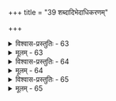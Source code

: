 +++
title = "39 शब्दादिभेदाधिकरणम्"

+++

<details><summary>विश्वास-प्रस्तुतिः - 63</summary>

63. सर्वासु ब्रह्म वेद्यं फलमपि खलु तद्ब्रह्मविद्येति चाख्या  
ध्यानाद्युक्त्येकलक्ष्ये विधिरपि भजने सर्वविद्यैक्यमित्थम् ।  
तन्नाख्यारूपभेदात् तदुपहितविधौ तेन वैशिष्ट्यसिद्धेः  
मिश्रं मध्वादिविद्याफलमिह च पृथक्काम्यविद्यासु चैवम् ॥
</details>

<details><summary>मूलम् - 63</summary>

63. सर्वासु ब्रह्म वेद्यं फलमपि खलु तद्ब्रह्मविद्येति चाख्या  
ध्यानाद्युक्त्येकलक्ष्ये विधिरपि भजने सर्वविद्यैक्यमित्थम् ।  
तन्नाख्यारूपभेदात् तदुपहितविधौ तेन वैशिष्ट्यसिद्धेः  
मिश्रं मध्वादिविद्याफलमिह च पृथक्काम्यविद्यासु चैवम् ॥
</details>


<details><summary>विश्वास-प्रस्तुतिः - 64</summary>

64. नानाशब्दादिभेदादिति कथमवदत् सूत्रकृच्छब्दसाम्ये  
न ह्येते यागदानादय इव भिदुरा भक्तिविश्रान्तिसिद्धेः ।  
सत्यं शब्दस्य भेदस्त्वयमुपचरितो रूपभेदद्रढिम्ने  
ज्ञानं ये चाविधेयं करणमिति जगुस्तन्निरासेऽभिसन्धिः ॥
</details>

<details><summary>मूलम् - 64</summary>

64. नानाशब्दादिभेदादिति कथमवदत् सूत्रकृच्छब्दसाम्ये  
न ह्येते यागदानादय इव भिदुरा भक्तिविश्रान्तिसिद्धेः ।  
सत्यं शब्दस्य भेदस्त्वयमुपचरितो रूपभेदद्रढिम्ने  
ज्ञानं ये चाविधेयं करणमिति जगुस्तन्निरासेऽभिसन्धिः ॥
</details>


<details><summary>विश्वास-प्रस्तुतिः - 65</summary>

65. यद्वा शब्दादिभेदादिति तु कथयता सूत्रकारेण सम्यक्  
न्यासोपासे विभक्ते यजनहवनवच्छब्दभेदादभाक्तात् ।  
आख्यारूपादिभेदश्श्रुत इतरसमः किञ्च भिन्नोऽधिकारः  
शीघ्रप्राप्त्यादिभिस्स्याज्जगुरिति च मधूपासनादौ व्यवस्थाम् ॥
</details>

<details><summary>मूलम् - 65</summary>

65. यद्वा शब्दादिभेदादिति तु कथयता सूत्रकारेण सम्यक्  
न्यासोपासे विभक्ते यजनहवनवच्छब्दभेदादभाक्तात् ।  
आख्यारूपादिभेदश्श्रुत इतरसमः किञ्च भिन्नोऽधिकारः  
शीघ्रप्राप्त्यादिभिस्स्याज्जगुरिति च मधूपासनादौ व्यवस्थाम् ॥
</details>